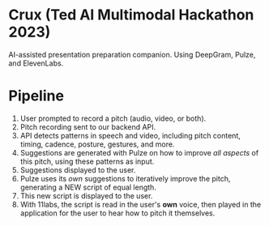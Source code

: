 # Crux (Ted AI Multimodal Hackathon 2023)
AI-assisted presentation preparation companion. Using DeepGram, Pulze, and ElevenLabs.

# Pipeline
1. User prompted to record a pitch (audio, video, or both).
2. Pitch recording sent to our backend API.
3. API detects patterns in speech and video, including pitch content, timing, cadence, posture, gestures, and more.
4. Suggestions are generated with Pulze on how to improve *all aspects* of this pitch, using these patterns as input.
5. Suggestions displayed to the user.
6. Pulze uses its *own* suggestions to iteratively improve the pitch, generating a NEW script of equal length.
7. This new script is displayed to the user.
8. With 11labs, the script is read in the user's **own** voice, then played in the application for the user to 
hear how to pitch it themselves. 